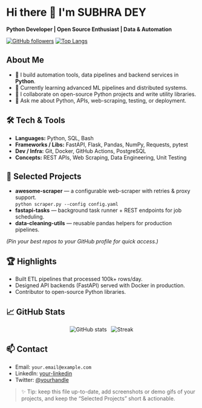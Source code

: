 # Hi there 👋 I'm SUBHRA DEY
**Python Developer | Open Source Enthusiast | Data & Automation**

[![GitHub followers](https://img.shields.io/github/followers/YOUR_USERNAME?label=Follow&style=social)](https://github.com/YOUR_USERNAME)
[![Top Langs](https://github-readme-stats.vercel.app/api/top-langs/?username=YOUR_USERNAME&layout=compact)](https://github.com/YOUR_USERNAME)

## About Me
- 🔭 I build automation tools, data pipelines and backend services in **Python**.
- 🌱 Currently learning advanced ML pipelines and distributed systems.
- 👯 I collaborate on open-source Python projects and write utility libraries.
- 💬 Ask me about Python, APIs, web-scraping, testing, or deployment.

## 🛠️ Tech & Tools
- **Languages:** Python, SQL, Bash
- **Frameworks / Libs:** FastAPI, Flask, Pandas, NumPy, Requests, pytest
- **Dev / Infra:** Git, Docker, GitHub Actions, PostgreSQL
- **Concepts:** REST APIs, Web Scraping, Data Engineering, Unit Testing

## 📂 Selected Projects
- **awesome-scraper** — a configurable web-scraper with retries & proxy support.  
  `python scraper.py --config config.yaml`
- **fastapi-tasks** — background task runner + REST endpoints for job scheduling.
- **data-cleaning-utils** — reusable pandas helpers for production pipelines.

*(Pin your best repos to your GitHub profile for quick access.)*

## 🏆 Highlights
- Built ETL pipelines that processed 100k+ rows/day.
- Designed API backends (FastAPI) served with Docker in production.
- Contributor to open-source Python libraries.

## 📈 GitHub Stats
<!-- Put these cards in your README; replace YOUR_USERNAME -->
<p align="center">
  <img src="https://github-readme-stats.vercel.app/api?username=YOUR_USERNAME&show_icons=true&theme=radical" alt="GitHub stats" />
  &nbsp;
  <img src="https://github-readme-streak-stats.herokuapp.com/?user=YOUR_USERNAME&theme=radical" alt="Streak" />
</p>

## 📫 Contact
- Email: `your.email@example.com`  
- LinkedIn: [your-linkedin](https://www.linkedin.com/in/YOUR_LINKEDIN)
- Twitter: [@yourhandle](https://twitter.com/yourhandle)

> ✨ Tip: keep this file up-to-date, add screenshots or demo gifs of your projects, and keep the “Selected Projects” short & actionable.
